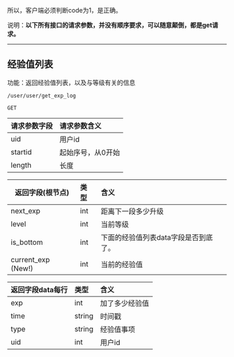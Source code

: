 

所以，客户端必须判断code为1，是正确。

说明：**以下所有接口的请求参数，并没有顺序要求，可以随意颠倒，都是get请求。**

----
## 经验值列表

功能：返回经验值列表，以及与等级有关的信息
~~~
/user/user/get_exp_log
~~~
~~~
GET
~~~

| 请求参数字段        | 请求参数含义  |
| -------- |:------|
|uid|  用户id|
|startid| 起始序号，从0开始  |
|length| 长度  |


| 返回字段(根节点)        | 类型 |含义  |
| -------- |:------|:------|
| next_exp  | int | 距离下一段多少升级 |
| level  | int  | 当前等级 |
| is_bottom   | int  | 下面的经验值列表data字段是否到底了。 |
|  current_exp (New!) | int  | 当前的经验值 |


| 返回字段data每行        | 类型 |含义  |
| -------- |:------|:------|
| exp       | int    | 加了多少经验值 |
| time      | string  | 时间戳 |
| type      | string  | 经验值事项 |
| uid       | int     | 用户id |
 





